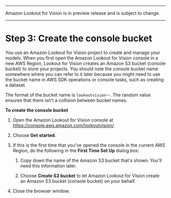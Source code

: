 --------

Amazon Lookout for Vision is in preview release and is subject to change\.

--------

# Step 3: Create the console bucket<a name="su-create-console-bucket"></a>

You use an Amazon Lookout for Vision project to create and manage your models\. When you first open the Amazon Lookout for Vision console in a new AWS Region, Lookout for Vision creates an Amazon S3 bucket \(console bucket\) to store your projects\. You should note the console bucket name somewhere where you can refer to it later because you might need to use the bucket name in AWS SDK operations or console tasks, such as creating a dataset\.

The format of the bucket name is `lookoutvision`\-*<region>*\-*<random value>*\. The random value ensures that there isn't a collision between bucket names\.

**To create the console bucket**

1. Open the Amazon Lookout for Vision console at [ https://console\.aws\.amazon\.com/lookoutvision/]( https://console.aws.amazon.com/lookoutvision/)\.

1. Choose **Get started**\.

1. If this is the first time that you've opened the console in the current AWS Region, do the following in the **First Time Set Up** dialog box:

   1. Copy down the name of the Amazon S3 bucket that's shown\. You'll need this information later\.

   1. Choose **Create S3 bucket** to let Amazon Lookout for Vision create an Amazon S3 bucket \(console bucket\) on your behalf\.

1. Close the browser window\.